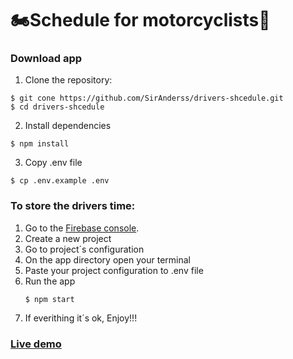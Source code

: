 # 🏍️Schedule for motorcyclists🛵

### Download app

1. Clone the repository:

```
$ git cone https://github.com/SirAnderss/drivers-shcedule.git
$ cd drivers-shcedule
```

2. Install dependencies

```
$ npm install
```

3. Copy .env file

```
$ cp .env.example .env
```

### To store the drivers time:

1. Go to the [Firebase console](https://console.firebase.google.com/).
2. Create a new project
3. Go to project´s configuration
4. On the app directory open your terminal
5. Paste your project configuration to .env file
6. Run the app
   ```
   $ npm start
   ```
7. If everithing it´s ok, Enjoy!!!

### [Live demo](https://SirAnderss.github.io/drivers-shcedule)
